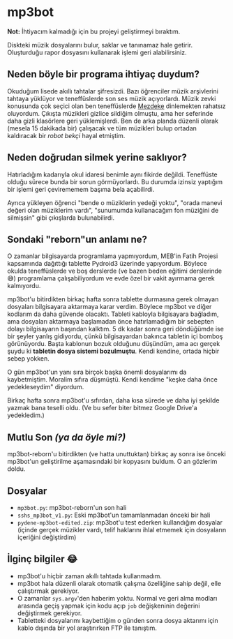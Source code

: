 # mp3bot

**Not:** İhtiyacım kalmadığı için bu projeyi geliştirmeyi bıraktım.

Diskteki müzik dosyalarını bulur, saklar ve tanınamaz hale getirir. Oluşturduğu rapor dosyasını kullanarak işlemi geri alabilirsiniz.

## Neden böyle bir programa ihtiyaç duydum?

Okuduğum lisede akıllı tahtalar şifresizdi. Bazı öğrenciler müzik arşivlerini tahtaya yüklüyor ve teneffüslerde son ses müzik açıyorlardı. Müzik zevki konusunda çok seçici olan ben teneffüslerde [Mezdeke](https://www.youtube.com/watch?v=jDJK3E4b6Go) dinlemekten rahatsız oluyordum. Çıkışta müzikleri gizlice sildiğim olmuştu, ama her seferinde daha gizli klasörlere geri yüklemişlerdi. Ben de arka planda düzenli olarak (mesela 15 dakikada bir) çalışacak ve tüm müzikleri bulup ortadan kaldıracak bir *robot bekçi* hayal etmiştim.

## Neden doğrudan silmek yerine saklıyor?

Hatırladığım kadarıyla okul idaresi benimle aynı fikirde değildi. Teneffüste olduğu sürece bunda bir sorun görmüyorlardı. Bu durumda izinsiz yaptığım bir işlemi geri çevirememem başıma bela açabilirdi.

Ayrıca yükleyen öğrenci "bende o müziklerin yedeği yoktu", "orada manevi değeri olan müziklerim vardı", "sunumumda kullanacağım fon müziğini de silmişsin" gibi çıkışlarda bulunabilirdi.

## Sondaki "reborn"un anlamı ne?

O zamanlar bilgisayarda programlama yapmıyordum, MEB'in Fatih Projesi kapsamında dağıttığı tablette Pydroid3 üzerinde yapıyordum. Böylece okulda teneffüslerde ve boş derslerde (ve bazen beden eğitimi derslerinde 😅) programlama çalışabiliyordum ve evde özel bir vakit ayırmama gerek kalmıyordu.

mp3bot'u bitirdikten birkaç hafta sonra tablette durmasına gerek olmayan dosyaları bilgisayara aktarmaya karar verdim. Böylece mp3bot ve diğer kodlarım da daha güvende olacaktı. Tableti kabloyla bilgisayara bağladım, ama dosyaları aktarmaya başlamadan önce hatırlamadığım bir sebepten dolayı bilgisayarın başından kalktım. 5 dk kadar sonra geri döndüğümde ise bir şeyler yanlış gidiyordu, çünkü bilgisayardan bakınca tabletin içi bomboş görünüyordu. Başta kablonun bozuk olduğunu düşündüm, ama acı gerçek şuydu ki **tabletin dosya sistemi bozulmuştu**. Kendi kendine, ortada hiçbir sebep yokken.

O gün mp3bot'un yanı sıra birçok başka önemli dosyalarımı da kaybetmiştim. Moralim sıfıra düşmüştü. Kendi kendime "keşke daha önce yedekleseydim" diyordum.

Birkaç hafta sonra mp3bot'u sıfırdan, daha kısa sürede ve daha iyi şekilde yazmak bana teselli oldu. (Ve bu sefer biter bitmez Google Drive'a yedekledim.)

## Mutlu Son *(ya da öyle mi?)*

mp3bot-reborn'u bitirdikten (ve hatta unuttuktan) birkaç ay sonra ise önceki mp3bot'un geliştirilme aşamasındaki bir kopyasını buldum. O an gözlerim doldu.

## Dosyalar

- `mp3bot.py`: mp3bot-reborn'un son hali
- `sshs_mp3bot_v1.py`: Eski mp3bot'un tamamlanmadan önceki bir hali
- `pydene-mp3bot-edited.zip`: mp3bot'u test ederken kullandığım dosyalar (içinde gerçek müzikler vardı, telif haklarını ihlal etmemek için dosyaların içeriğini değiştirdim)

## İlginç bilgiler 😂

- mp3bot'u hiçbir zaman akıllı tahtada kullanmadım. 
- mp3bot hala düzenli olarak otomatik çalışma özelliğine sahip değil, elle çalıştırmak gerekiyor.
- O zamanlar `sys.argv`'den haberim yoktu. Normal ve geri alma modları arasında geçiş yapmak için kodu açıp `job` değişkeninin değerini değiştirmek gerekiyor.
- Tabletteki dosyalarımı kaybettiğim o günden sonra dosya aktarımı için kablo dışında bir yol araştırırken FTP ile tanıştım.

